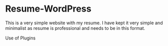 # Resume-WordPress
This is a very simple website with my resume. I have kept it very simple and minimalist as resume is professional and needs to be in this format. 

Use of Plugins 
